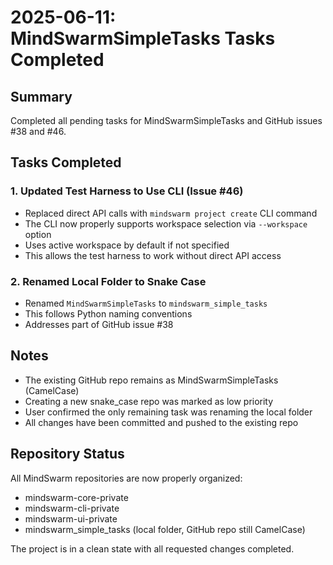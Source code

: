 # 2025-06-11: MindSwarmSimpleTasks Tasks Completed

## Summary
Completed all pending tasks for MindSwarmSimpleTasks and GitHub issues #38 and #46.

## Tasks Completed

### 1. Updated Test Harness to Use CLI (Issue #46)
- Replaced direct API calls with `mindswarm project create` CLI command
- The CLI now properly supports workspace selection via `--workspace` option
- Uses active workspace by default if not specified
- This allows the test harness to work without direct API access

### 2. Renamed Local Folder to Snake Case
- Renamed `MindSwarmSimpleTasks` to `mindswarm_simple_tasks`
- This follows Python naming conventions
- Addresses part of GitHub issue #38

## Notes
- The existing GitHub repo remains as MindSwarmSimpleTasks (CamelCase)
- Creating a new snake_case repo was marked as low priority
- User confirmed the only remaining task was renaming the local folder
- All changes have been committed and pushed to the existing repo

## Repository Status
All MindSwarm repositories are now properly organized:
- mindswarm-core-private
- mindswarm-cli-private  
- mindswarm-ui-private
- mindswarm_simple_tasks (local folder, GitHub repo still CamelCase)

The project is in a clean state with all requested changes completed.